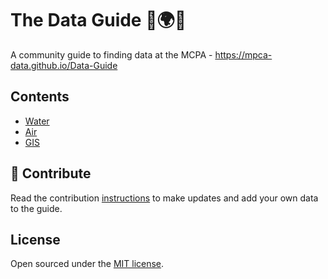 # The Data Guide :mag_right::earth_africa::floppy_disk:

A community guide to finding data at the MCPA - https://mpca-data.github.io/Data-Guide

## Contents

- [Water](https://mpca-data.github.io/Data-Guide/01-water/)
- [Air](https://mpca-data.github.io/Data-Guide/02-air/)
- [GIS](https://mpca-data.github.io/Data-Guide//04-gis/)


## :pencil: Contribute 

Read the contribution [instructions](https://mpca-data.github.io/Data-Guide//99-contribute/) to make updates and add your own data to the guide.


## License

Open sourced under the [MIT license](LICENSE.md).

